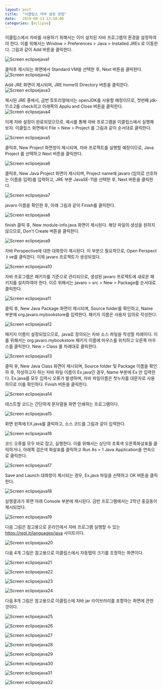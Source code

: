 ```yaml
---
layout: post
title:  "이클립스 자바 설정 방법"
date:   2019-08-13 13:50:00 
categories: [eclipse]
---
```

 
이클립스에서 자바를 사용하기 위해서는 이미 설치된 자바 프로그램의 환경을 설정하여야 한다.
이를 위해서는 Window > Preferences > Java > Installed JREs 로 이동한다. 그림과 같이 Add 버튼을 클릭한다. 
  
![Screen eclipsejava1](https://raw.githubusercontent.com/javaroadmap/javaroadmap.github.io/master/static/img/_posts/eclipsejava/eclipsejava1.png "Screen eclipsejava1")

클릭후 제시되는 화면에서 Standard VM을 선택한 후, Next 버튼을 클릭한다.
![Screen eclipsejava2](https://raw.githubusercontent.com/javaroadmap/javaroadmap.github.io/master/static/img/_posts/eclipsejava/eclipsejava2.png "Screen eclipsejava2")

Add JRE 화면이 제시되며, JRE home의 Directory 버튼을 클릭한다.
![Screen eclipsejava3](https://raw.githubusercontent.com/javaroadmap/javaroadmap.github.io/master/static/img/_posts/eclipsejava/eclipsejava3.png "Screen eclipsejava3")

제시된 JRE 중에서, 금번 튜토리얼에서는 openJDK를 사용할 예정이므로, 첫번째 jdk-11.0.2를 check히고 아래쪽의 Applu and Close 버튼을 클릭한다. 
![Screen eclipsejava4](https://raw.githubusercontent.com/javaroadmap/javaroadmap.github.io/master/static/img/_posts/eclipsejava/eclipsejava4.png "Screen eclipsejava4")

이제 자바 설정이 완료되었으므로, 예시를 통해 자바 프로그램을 이클립스에서 실행해 보자.
이클립스 화면에서  File > New > Project 를 그림과 같이 순서대로 클릭한다.
 
![Screen eclipsejava5](https://raw.githubusercontent.com/javaroadmap/javaroadmap.github.io/master/static/img/_posts/eclipsejava/eclipsejava5.png "Screen eclipsejava5")

클릭후, New Project 화면창이 제시되며, 자바 프로젝트를 실행할 예정이므로, Java Project 를 선택하고 Next 버튼을 클릭한다.
 
![Screen eclipsejava6](https://raw.githubusercontent.com/javaroadmap/javaroadmap.github.io/master/static/img/_posts/eclipsejava/eclipsejava6.png "Screen eclipsejava6")

클릭후, New Java Project 화면이 제시되며, Project name에 javaro (임의로 선호하는 이름을 입력)를 입력하고, JRE 부분 JavaSE-11을 선택한 후, Next 버튼을 클릭한다.
 
![Screen eclipsejava7](https://raw.githubusercontent.com/javaroadmap/javaroadmap.github.io/master/static/img/_posts/eclipsejava/eclipsejava7.png "Screen eclipsejava7")

javaro 이름을 확인한 후, 아래 그림과 같이 Finish를 클릭한다.

![Screen eclipsejava8](https://raw.githubusercontent.com/javaroadmap/javaroadmap.github.io/master/static/img/_posts/eclipsejava/eclipsejava8.png "Screen eclipsejava8")

finish 클릭 후, New module-info.java 화면이 제시된다.  해당 파일의 생성을 원하지 않으므로, Don't Create 버튼을 클릭한다.

![Screen eclipsejava9](https://raw.githubusercontent.com/javaroadmap/javaroadmap.github.io/master/static/img/_posts/eclipsejava/eclipsejava9.png "Screen eclipsejava9")

자바 Perspective에 대한 대화창이 제시된다. 이 부분으 필요하므로, Open Perspectㅑve를 클릭한다.
이제 javaro 프로젝트가 생성되었다.

![Screen eclipsejava10](https://raw.githubusercontent.com/javaroadmap/javaroadmap.github.io/master/static/img/_posts/eclipsejava/eclipsejava10.png "Screen eclipsejava10")

자바 프로그램은 패키지를 기준으로 관리되므로, 생성된 javaro 프로젝트에 새로운 패키지를 설치하여야 한다. 이르 위해서는 javaro > src > New > Package를 순서대로 클릭한다. 

![Screen eclipsejava11](https://raw.githubusercontent.com/javaroadmap/javaroadmap.github.io/master/static/img/_posts/eclipsejava/eclipsejava11.png "Screen eclipsejava11")

클릭 후, New Java Package 화면이 제시되며, Source folder를 확인하고, Name 부분에 org.javaro.mybookstore를 입력한다. 패키지 이름은 사용자 임의로 작성한다.

![Screen eclipsejava12](https://raw.githubusercontent.com/javaroadmap/javaroadmap.github.io/master/static/img/_posts/eclipsejava/eclipsejava12.png "Screen eclipsejava12")

패키지 이름이 설정되었으므로, .java로 정의되는 자바 소스 파일을 작성할 차례이다.  이를 위해서는 org.javaro.mybookstore 패키지 이름에 마우스를 위치하고 오른쪽 마우스를 클릭한다. New > Class 를 차례대로 클릭한다. 

![Screen eclipsejava13](https://raw.githubusercontent.com/javaroadmap/javaroadmap.github.io/master/static/img/_posts/eclipsejava/eclipsejava13.png "Screen eclipsejava13")

클릭 후, New Java Class 화면이 제시되며, Source folder 및 Package 이름을 확인하 후, 작성하고자 하는 자바 파일 이름이 Ex.java인 경우, Name 부분에 Ex 만 입력한다. Ex.java를 모두 입력시 오류가 발생하며, 자바 파일이름은 첫누자를 대문자로 사용하므로 이를 확인하다.  Finish 버튼을 클릭한다.

![Screen eclipsejava14](https://raw.githubusercontent.com/javaroadmap/javaroadmap.github.io/master/static/img/_posts/eclipsejava/eclipsejava14.png "Screen eclipsejava14")

테스트할 코드는 간단하게 문자열을 화면 인쇄하는 프로그램이다. 

![Screen eclipsejava15](https://raw.githubusercontent.com/javaroadmap/javaroadmap.github.io/master/static/img/_posts/eclipsejava/eclipsejava15.png "Screen eclipsejava15")

화면 왼쪽에 EX.java를 클릭하고, 소스 코드를 그림과 같이 입력한다.
 
![Screen eclipsejava16](https://raw.githubusercontent.com/javaroadmap/javaroadmap.github.io/master/static/img/_posts/eclipsejava/eclipsejava16.png "Screen eclipsejava16")

코드 오류를 모두 바로 잡고, 실행한다. 이를 위해서는 상단의 초록색 오른쪽화살표를 클릭하거나, 아래쪽 검은색 화살표를 클릭하고 Run As > 1 Java Application을 연속으로 클릭한다.
 
![Screen eclipsejava17](https://raw.githubusercontent.com/javaroadmap/javaroadmap.github.io/master/static/img/_posts/eclipsejava/eclipsejava17.png "Screen eclipsejava17")

Save and Launch 대화창이 제시되는 경우, Ex.java 파일을 선택하고 OK 버튼을 클릭한다.

![Screen eclipsejava18](https://raw.githubusercontent.com/javaroadmap/javaroadmap.github.io/master/static/img/_posts/eclipsejava/eclipsejava18.png "Screen eclipsejava18")

실행결과가 화면 아래 Console 부분에 제시된다. 금번 프로그램에서는 2학년 홍길동이 제시되었다.

![Screen eclipsejava19](https://raw.githubusercontent.com/javaroadmap/javaroadmap.github.io/master/static/img/_posts/eclipsejava/eclipsejava19.png "Screen eclipsejava19")

다음 그림은 참고용으로 온라인에서 자바 프로그램 실행할 수 있는 https://repl.it/languages/java 사이트이다. 

![Screen eclipsejava20](https://raw.githubusercontent.com/javaroadmap/javaroadmap.github.io/master/static/img/_posts/eclipsejava/eclipsejava20.png "Screen eclipsejava20")

다음 4개 그림은 참고용으로 이클립스에서 자동탭의 크기를 조정하는 화면이다. 

![Screen eclipsejava21](https://raw.githubusercontent.com/javaroadmap/javaroadmap.github.io/master/static/img/_posts/eclipsejava/eclipsejava21.png "Screen eclipsejava21")

![Screen eclipsejava22](https://raw.githubusercontent.com/javaroadmap/javaroadmap.github.io/master/static/img/_posts/eclipsejava/eclipsejava22.png "Screen eclipsejava22")

![Screen eclipsejava23](https://raw.githubusercontent.com/javaroadmap/javaroadmap.github.io/master/static/img/_posts/eclipsejava/eclipsejava23.png "Screen eclipsejava23")

![Screen eclipsejava24](https://raw.githubusercontent.com/javaroadmap/javaroadmap.github.io/master/static/img/_posts/eclipsejava/eclipsejava24.png "Screen eclipsejava24")

다음 8개 그림은 참고용으로 이클립스에 자바 jar 라이브러리를 포함하는 화면에 관한 것이다. 

![Screen eclipsejava25](https://raw.githubusercontent.com/javaroadmap/javaroadmap.github.io/master/static/img/_posts/eclipsejava/eclipsejava25.png "Screen eclipsejava25")

![Screen eclipsejava26](https://raw.githubusercontent.com/javaroadmap/javaroadmap.github.io/master/static/img/_posts/eclipsejava/eclipsejava26.png "Screen eclipsejava26")

![Screen eclipsejava27](https://raw.githubusercontent.com/javaroadmap/javaroadmap.github.io/master/static/img/_posts/eclipsejava/eclipsejava27.png "Screen eclipsejava27")

![Screen eclipsejava28](https://raw.githubusercontent.com/javaroadmap/javaroadmap.github.io/master/static/img/_posts/eclipsejava/eclipsejava28.png "Screen eclipsejava28")

![Screen eclipsejava29](https://raw.githubusercontent.com/javaroadmap/javaroadmap.github.io/master/static/img/_posts/eclipsejava/eclipsejava29.png "Screen eclipsejava29")

![Screen eclipsejava30](https://raw.githubusercontent.com/javaroadmap/javaroadmap.github.io/master/static/img/_posts/eclipsejava/eclipsejava30.png "Screen eclipsejava30")

![Screen eclipsejava31](https://raw.githubusercontent.com/javaroadmap/javaroadmap.github.io/master/static/img/_posts/eclipsejava/eclipsejava31.png "Screen eclipsejava31")

![Screen eclipsejava32](https://raw.githubusercontent.com/javaroadmap/javaroadmap.github.io/master/static/img/_posts/eclipsejava/eclipsejava32.png "Screen eclipsejava32")

